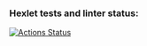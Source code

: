 ### Hexlet tests and linter status:

[![Actions Status](https://github.com/OrchidClouse/frontend-project-11/workflows/hexlet-check/badge.svg)](https://github.com/OrchidClouse/frontend-project-11/actions)
